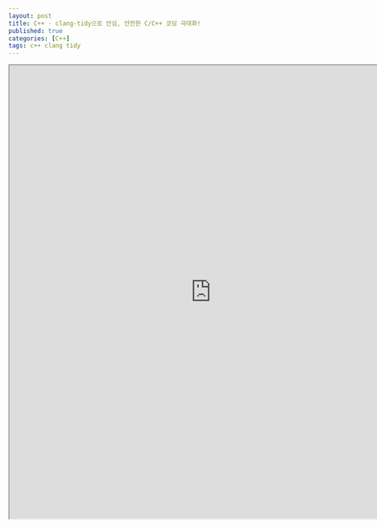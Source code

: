 ```yaml
---
layout: post
title: C++ - clang-tidy으로 안심, 안전한 C/C++ 코딩 극대화!
published: true
categories: [C++]
tags: c++ clang tidy
---
```

<iframe width="800" height="900" src="https://docs.google.com/document/d/e/2PACX-1vTwMMVK2fipapq4oah248GtWGhQ29-vfNtQI61BZMR1PvC0n_4VFGZZIC87blEaNUxMn3N_2cIb48hm/pub?embedded=true"></iframe>   
  